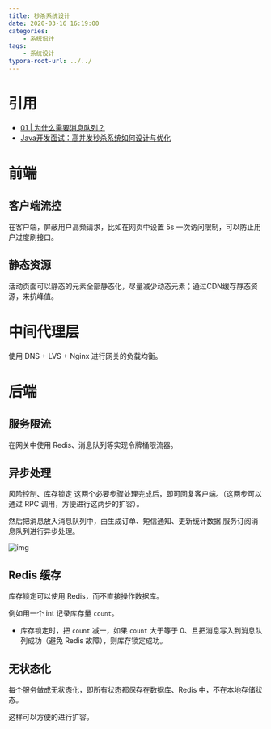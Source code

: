 ```yaml
---
title: 秒杀系统设计
date: 2020-03-16 16:19:00
categories:
	- 系统设计
tags:
	- 系统设计
typora-root-url: ../../
---
```


# 引用

- [01 | 为什么需要消息队列？](https://time.geekbang.org/column/article/109572)
- [Java开发面试：高并发秒杀系统如何设计与优化](https://blog.csdn.net/CSDN_Terence/article/details/77744042)

# 前端

## 客户端流控

在客户端，屏蔽用户高频请求，比如在网页中设置 5s 一次访问限制，可以防止用户过度刷接口。

## 静态资源

活动页面可以静态的元素全部静态化，尽量减少动态元素；通过CDN缓存静态资源，来抗峰值。 

# 中间代理层

使用 DNS + LVS + Nginx 进行网关的负载均衡。

# 后端

## 服务限流

在网关中使用 Redis、消息队列等实现令牌桶限流器。

## 异步处理

风险控制、库存锁定 这两个必要步骤处理完成后，即可回复客户端。（这两步可以通过 RPC 调用，方便进行这两步的扩容）。

然后把消息放入消息队列中，由生成订单、短信通知、更新统计数据 服务订阅消息队列进行异步处理。

![img](/images/d2c1ee3d4478580c0d2a8d80d0e833be-4347306.jpg)

## Redis 缓存

库存锁定可以使用 Redis，而不直接操作数据库。

例如用一个 int 记录库存量 `count`。

- 库存锁定时，把 `count` 减一，如果 `count` 大于等于 0、且把消息写入到消息队列成功（避免 Redis 故障），则库存锁定成功。

## 无状态化

每个服务做成无状态化，即所有状态都保存在数据库、Redis 中，不在本地存储状态。

这样可以方便的进行扩容。

